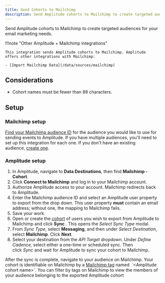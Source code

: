 ```yaml
---
title: Send Cohorts to Mailchimp
description: Send Amplitude cohorts to Mailchimp to create targeted audiences for your email marketing needs.
---
```


Send Amplitude cohorts to Mailchimp to create targeted audiences for your email marketing needs.

!!!note "Other Amplitude + Mailchimp integrations"

    This integration sends Amplitude cohorts to Mailchimp. Amplitude offers other integrations with Mailchimp: 

    - [Import Mailchimp Data](/data/sources/mailchimp)

## Considerations

- Cohort names must be fewer than 88 characters. 

## Setup

### Mailchimp setup

[Find your Mailchimp audience ID](https://mailchimp.com/help/find-audience-id/ "https://mailchimp.com/help/find-audience-id/") for the audience you would like to use for sending events to Amplitude. If you have multiple audiences, you'll need to set up this integration for each one. If you don't have an existing audience, [create one](https://mailchimp.com/help/create-audience/ "https://mailchimp.com/help/create-audience/").

### Amplitude setup 

1. In Amplitude, navigate to **Data Destinations**, then find **Mailchimp - Cohort**.
2. Click **Connect to Mailchimp** and log in to your Mailchimp account. 
3. Authorize Amplitude access to your account. Mailchimp redirects back to Amplitude. 
4. Enter the Mailchimp audience ID and select an Amplitude user property to export from the drop down. This user property **must** contain an email address; without one, the mapping to Mailchimp fails.
5. Save your work. 
6. Open or create the [cohort](https://help.amplitude.com/hc/en-us/articles/231881448-Behavioral-Cohorts) of users you wish to export from Amplitude to Mailchimp and click **Sync** . This opens the *Select Sync Type* modal.
7. From *Sync Type*, select **Messaging**, and then under *Select Destination*, select **Mailchimp**. Click **Next**.
8. Select your destination from the *API Target* dropdown. Under *Define Cadence,* select either a one-time or scheduled sync. Then click *Sync* and wait for Amplitude to sync your cohort to Mailchimp.

After the sync is complete, navigate to your audience on Mailchimp. Your cohort is identifiable on Mailchimp by a [Mailchimp tag](https://mailchimp.com/help/getting-started-tags/ "https://mailchimp.com/help/getting-started-tags/") named  `<Amplitude cohort name>`. You can filter by tags on Mailchimp to view the members of your audience belonging to the exported Amplitude cohort
